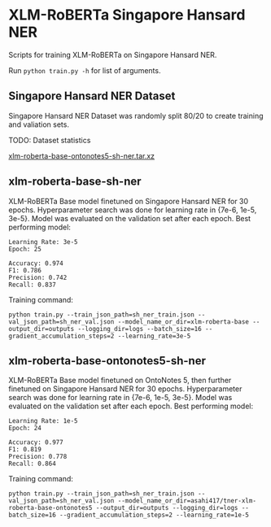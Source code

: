 # XLM-RoBERTa Singapore Hansard NER

Scripts for training XLM-RoBERTa on Singapore Hansard NER.

Run `python train.py -h` for list of arguments.

## Singapore Hansard NER Dataset

Singapore Hansard NER Dataset was randomly split 80/20 to create
training and valiation sets.

TODO: Dataset statistics

[xlm-roberta-base-ontonotes5-sh-ner.tar.xz](https://drive.google.com/file/d/1B9Lqb3hlMQc9zCmN-Tgob96Eoy2ghgdD/view?usp=sharing)

## xlm-roberta-base-sh-ner

XLM-RoBERTa Base model finetuned on Singapore Hansard NER for 30 epochs.
Hyperparameter search was done for learning rate in {7e-6, 1e-5, 3e-5}.
Model was evaluated on the validation set after each epoch.
Best performing model:

```
Learning Rate: 3e-5
Epoch: 25

Accuracy: 0.974
F1: 0.786
Precision: 0.742
Recall: 0.837
```

Training command:

```
python train.py --train_json_path=sh_ner_train.json --val_json_path=sh_ner_val.json --model_name_or_dir=xlm-roberta-base --output_dir=outputs --logging_dir=logs --batch_size=16 --gradient_accumulation_steps=2 --learning_rate=3e-5
```

## xlm-roberta-base-ontonotes5-sh-ner

XLM-RoBERTa Base model finetuned on OntoNotes 5, then further finetuned
on Singapore Hansard NER for 30 epochs.
Hyperparameter search was done for learning rate in {7e-6, 1e-5, 3e-5}.
Model was evaluated on the validation set after each epoch.
Best performing model:

```
Learning Rate: 1e-5
Epoch: 24

Accuracy: 0.977
F1: 0.819
Precision: 0.778
Recall: 0.864
```

Training command:

```
python train.py --train_json_path=sh_ner_train.json --val_json_path=sh_ner_val.json --model_name_or_dir=asahi417/tner-xlm-roberta-base-ontonotes5 --output_dir=outputs --logging_dir=logs --batch_size=16 --gradient_accumulation_steps=2 --learning_rate=1e-5
```
